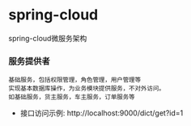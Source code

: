 # spring-cloud
spring-cloud微服务架构

### 服务提供者
```
基础服务，包括权限管理，角色管理，用户管理等
实现基本数据库操作，为业务模块提供服务，不对外访问。
如基础服务，货主服务，车主服务，订单服务等
```
- 接口访问示例: http://localhost:9000/dict/get?id=1